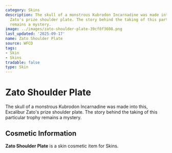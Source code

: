 ```yaml
---
category: Skins
description: The skull of a monstrous Kubrodon Incarnadine was made into this, Excalibur
  Zato's prize shoulder plate. The story behind the taking of this particular trophy
  remains a mystery.
image: ../images/zato-shoulder-plate-39cf0f3608.png
last_updated: '2025-09-17'
name: Zato Shoulder Plate
source: WFCD
tags:
- Skin
- Skins
tradable: false
type: Skin
---
```


# Zato Shoulder Plate

The skull of a monstrous Kubrodon Incarnadine was made into this, Excalibur Zato's prize shoulder plate. The story behind the taking of this particular trophy remains a mystery.

## Cosmetic Information

**Zato Shoulder Plate** is a skin cosmetic item for Skins.

